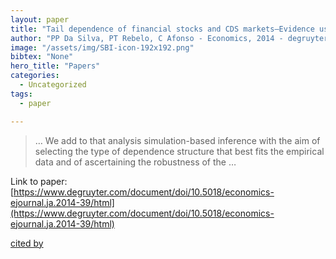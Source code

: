 ```yaml
---
layout: paper
title: "Tail dependence of financial stocks and CDS markets–Evidence using copula methods and simulation-based inference"
author: "PP Da Silva, PT Rebelo, C Afonso - Economics, 2014 - degruyter.com"
image: "/assets/img/SBI-icon-192x192.png"
bibtex: "None"
hero_title: "Papers"
categories:
  - Uncategorized
tags:
  - paper

---
```

>… We add to that analysis simulation-based inference with the aim of selecting the type of dependence structure that best fits the empirical data and of ascertaining the robustness of the …

Link to paper: [https://www.degruyter.com/document/doi/10.5018/economics-ejournal.ja.2014-39/html](https://www.degruyter.com/document/doi/10.5018/economics-ejournal.ja.2014-39/html)

[cited by](https://scholar.google.com/scholar?cites=9604518993135764542&as_sdt=2005&sciodt=0,5&hl=en&num=20)
